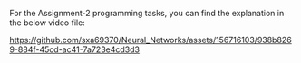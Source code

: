 
For the Assignment-2 programming tasks, you can find the explanation in the below video file:

https://github.com/sxa69370/Neural_Networks/assets/156716103/938b8269-884f-45cd-ac41-7a723e4cd3d3

